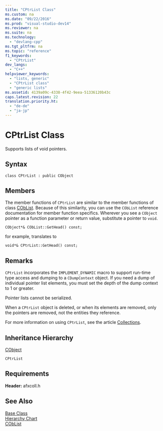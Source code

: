 ```yaml
---
title: "CPtrList Class"
ms.custom: na
ms.date: "09/22/2016"
ms.prod: "visual-studio-dev14"
ms.reviewer: na
ms.suite: na
ms.technology: 
  - "devlang-cpp"
ms.tgt_pltfrm: na
ms.topic: "reference"
f1_keywords: 
  - "CPtrList"
dev_langs: 
  - "C++"
helpviewer_keywords: 
  - "lists, generic"
  - "CPtrList class"
  - "generic lists"
ms.assetid: 4139a09c-4338-4f42-9eea-51336120b43c
caps.latest.revision: 22
translation.priority.ht: 
  - "de-de"
  - "ja-jp"
---
```

# CPtrList Class
Supports lists of void pointers.  
  
## Syntax  
  
```  
class CPtrList : public CObject  
```  
  
## Members  
 The member functions of `CPtrList` are similar to the member functions of class [CObList](../vs140/coblist-class.md). Because of this similarity, you can use the `CObList` reference documentation for member function specifics. Wherever you see a `CObject` pointer as a function parameter or return value, substitute a pointer to `void`.  
  
 `CObject*& CObList::GetHead() const;`  
  
 for example, translates to  
  
 `void*& CPtrList::GetHead() const;`  
  
## Remarks  
 `CPtrList` incorporates the `IMPLEMENT_DYNAMIC` macro to support run-time type access and dumping to a `CDumpContext` object. If you need a dump of individual pointer list elements, you must set the depth of the dump context to 1 or greater.  
  
 Pointer lists cannot be serialized.  
  
 When a `CPtrList` object is deleted, or when its elements are removed, only the pointers are removed, not the entities they reference.  
  
 For more information on using `CPtrList`, see the article [Collections](../vs140/collections.md).  
  
## Inheritance Hierarchy  
 [CObject](../vs140/cobject-class.md)  
  
 `CPtrList`  
  
## Requirements  
 **Header:** afxcoll.h  
  
## See Also  
 [Base Class](../vs140/cobject-class.md)   
 [Hierarchy Chart](../vs140/hierarchy-chart.md)   
 [CObList](../vs140/coblist-class.md)